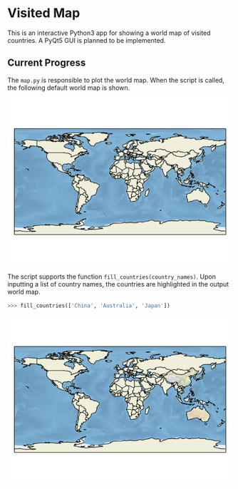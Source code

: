 # Visited Map

This is an interactive Python3 app for showing a world map of visited countries. A PyQt5 GUI is planned to be implemented.

## Current Progress

The `map.py` is responsible to plot the world map. When the script is called, the following default world map is shown.

![default_world](https://raw.githubusercontent.com/mcreng/VisitedMap/master/docs/default_world.png)

The script supports the function `fill_countries(country_names)`. Upon inputting a list of country names, the countries are highlighted in the output world map.

```Python
>>> fill_countries(['China', 'Australia', 'Japan'])
```

![updated_world](https://raw.githubusercontent.com/mcreng/VisitedMap/master/docs/updated_world.png)
